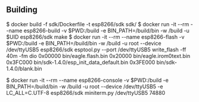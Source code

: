 ## Building

  $ docker build -f sdk/Dockerfile -t esp8266/sdk sdk/
  $ docker run -it --rm --name esp8266-build -v $PWD:/build -e BIN_PATH=/build/bin -w /build -u $UID esp8266/sdk make
  $ docker run -it --rm --name esp8266-flash -v $PWD:/build -e BIN_PATH=/build/bin -w /build -u root --device /dev/ttyUSB5 esp8266/sdk esptool.py --port /dev/ttyUSB5 write_flash -ff 40m -fm dio 0x00000 bin/eagle.flash.bin 0x20000 bin/eagle.irom0text.bin 0x3FC000 bin/sdk-1.4.0/esp_init_data_default.bin 0x3FE000 bin/sdk-1.4.0/blank.bin

  $ docker run -it --rm --name esp8266-console -v $PWD:/build -e BIN_PATH=/build/bin -w /build -u root --device /dev/ttyUSB5 -e LC_ALL=C.UTF-8 esp8266/sdk miniterm.py /dev/ttyUSB5 74880
